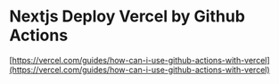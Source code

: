 # Nextjs Deploy Vercel by Github Actions

[https://vercel.com/guides/how-can-i-use-github-actions-with-vercel](https://vercel.com/guides/how-can-i-use-github-actions-with-vercel)

